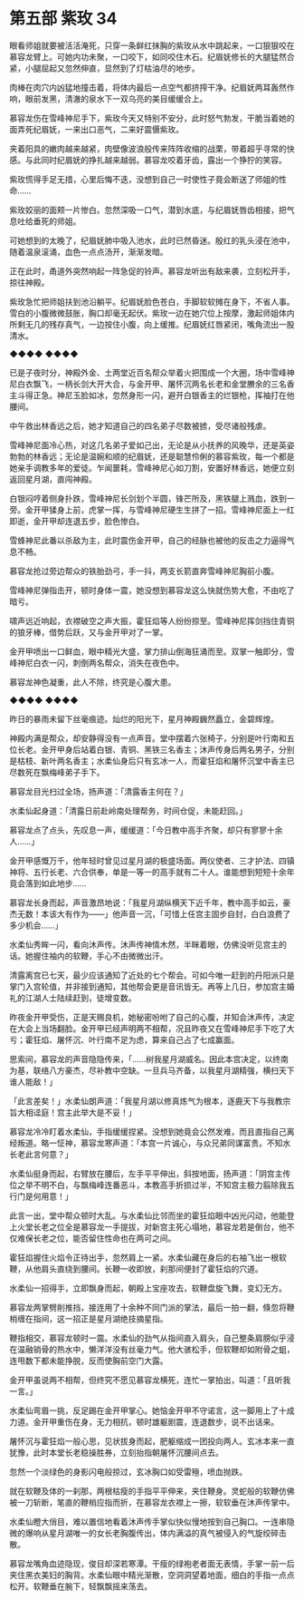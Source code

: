 # 第五部 紫玫 34

眼看师姐就要被活活淹死，只穿一条鲜红抹胸的紫玫从水中跳起来，一口狠狠咬在慕容龙臂上。可她内功未聚，一口咬下，如同咬住木石。纪眉妩修长的大腿猛然合紧，小腿屈起又忽然伸直，显然到了灯枯油尽的地步。

肉棒在肉穴内凶猛地撞击着，将体内最后一点空气都挤搾干净。纪眉妩两耳轰然作响，眼前发黑，清澈的泉水下一双乌亮的美目缓缓合上。

慕容龙伤在雪峰神尼手下，紫玫今天又特别不安分，此时怒气勃发，干脆当着她的面弄死纪眉妩，一来出口恶气，二来好震慑紫玫。

夹着阳具的嫩肉越来越紧，肉壁像波浪般传来阵阵收缩的战栗，带着超乎寻常的快感。与此同时纪眉妩的挣扎越来越弱。慕容龙咬着牙齿，露出一个狰狞的笑容。

紫玫慌得手足无措，心里后悔不迭，没想到自己一时使性子竟会断送了师姐的性命……

紫玫姣丽的面颊一片惨白。忽然深吸一口气，潜到水底，与纪眉妩唇齿相接，把气息吐给垂死的师姐。

可她想到的太晚了，纪眉妩肺中吸入池水，此时已然昏迷。殷红的乳头浸在池中，随着温泉滚涌，血色一点点汤开，渐渐发暗。

正在此时，甬道外突然响起一阵急促的铃声。慕容龙听出有敌来袭，立刻松开手，掠往神殿。

紫玫急忙把师姐扶到池沿躺平。纪眉妩脸色苍白，手脚软软摊在身下，不省人事。雪白的小腹微微鼓胀，胸口却毫无起伏。紫玫一边在她穴位上按摩，激起师姐体内所剩无几的残存真气，一边按住小腹，向上缓推。纪眉妩红唇紧闭，嘴角流出一股清水。

◆◆◆◆ ◆◆◆◆

已是子夜时分，神殿外金、土两堂近百名帮众举着火把围成一个大圈，场中雪峰神尼白衣飘飞，一柄长剑大开大合，与金开甲、屠怀沉两名长老和金堂賸余的三名香主斗得正急。神尼玉脸如冰，忽然身形一闪，避开白银香主的烂银枪，挥袖打在他腰间。

中午救出林香远之后，她才知道自己的四名弟子尽数被掳，受尽诸般残虐。

雪峰神尼面冷心热，对这几名弟子爱如己出，无论是从小抚养的风晚华，还是英姿勃勃的林香远；无论是温婉和顺的纪眉妩，还是聪慧伶俐的慕容紫玫，每一个都是她亲手调教多年的爱徒。乍闻噩耗，雪峰神尼心如刀割，安置好林香远，她便立刻返回星月湖，直闯神殿。

白银闷哼着侧身扑跌，雪峰神尼长剑划个半圆，锋芒所及，黑铁腿上溅血，跌到一旁。金开甲猱身上前，虎掌一挥，与雪峰神尼硬生生拼了一招。雪峰神尼面上一红即逝，金开甲却连退五步，脸色惨白。

雪蜂神尼此番以杀敌为主，此时震伤金开甲，自己的经脉也被他的反击之力逼得气息不畅。

慕容龙抢过旁边帮众的铁胎劲弓，手一抖，两支长箭直奔雪峰神尼胸前小腹。

雪峰神尼弹指击开，顿时身体一震，她没想到慕容龙这么快就伤势大愈，不由吃了暗亏。

啸声远近响起，衣襟破空之声大振，霍狂焰等人纷纷掠至。雪峰神尼挥剑挡住青铜的狼牙棒，借势后跃，又与金开甲对了一掌。

金开甲喷出一口鲜血，眼中精光大盛，掌力排山倒海狂涌而至。双掌一触即分，雪峰神尼白衣一闪，刺倒两名帮众，消失在夜色中。

慕容龙神色凝重，此人不除，终究是心腹大患。

◆◆◆◆ ◆◆◆◆

昨日的暴雨未留下丝毫痕迹。灿烂的阳光下，星月神殿巍然矗立，金碧辉煌。

神殿内满是帮众，却安静得没有一点声音。堂中摆着六张椅子，分别是叶行南和五位长老。金开甲身后站着白银、青铜、黑铁三名香主；沐声传身后两名男子，分别是枯枝、新叶两名香主；水柔仙身后只有玄冰一人，而霍狂焰和屠怀沉堂中香主已尽数死在飘梅峰弟子手下。

慕容龙目光扫过全场，扬声道：「清露香主何在？」

水柔仙起身道：「清露日前赴岭南处理帮务，时间仓促，未能赶回。」

慕容龙点了点头，先叹息一声，缓缓道：「今日教中高手齐聚，却只有寥寥十余人……」

金开甲感慨万千，他年轻时曾见过星月湖的极盛场面。两仪使者、三才护法、四镇神将、五行长老、六合供奉，单是一等一的高手就有二十人。谁能想到短短十余年竟会落到如此地步……

慕容龙长身而起，声音激昂地说：「我星月湖纵横天下近千年，教中高手如云，豪杰无数！本该大有作为——」他声音一沉，「可惜上任宫主固步自封，白白浪费了多少机会……」

水柔仙秀眸一闪，看向沐声传。沐声传神情木然，半眯着眼，仿佛没听见宫主的话。她握住袖内的软鞭，手心不由微微出汗。

清露离宫已七天，最少应该通知了近处的七个帮会。可如今唯一赶到的丹阳派只是掌门入宫轮值，并非接到通知，其他帮会更是音讯皆无。再等上几日，参加宫主婚礼的江湖人士陆续赶到，徒增变数。

昨夜金开甲受伤，正是天赐良机，她秘密吩咐了自己的心腹，并知会沐声传，决定在大会上当场翻脸。金开甲已经声明两不相帮，况且昨夜又在雪峰神尼手下吃了大亏；霍狂焰、屠怀沉、叶行南不足为虑，算来自己占了七成赢面。

思索间，慕容龙的声音隐隐传来，「……树我星月湖威名。因此本宫决定，以终南为基，联络八方豪杰，尽补教中空缺。一旦兵马齐备，以我星月湖精强，横扫天下谁人能敌！」

「此言差矣！」水柔仙朗声道：「我星月湖以修真炼气为根本，逐鹿天下与我教宗旨大相迳庭！宫主此举大是不妥！」

慕容龙冷冷盯着水柔仙，手指缓缓捏紧。没想到她竟会公然发难，而且直指自己离经叛道。略一怔神，慕容龙寒声道：「本宫一片诚心，与众兄弟同谋富贵。不知水长老此言何意？」

水柔仙挺身而起，右臂放在腰后，左手平平伸出，斜按地面，扬声道：「阴宫主传位之举不明不白，与飘梅峰连番恶斗，本教高手折损过半，不知宫主极力翦除我五行门是何用意！」

此言一出，堂中帮众顿时大乱。与水柔仙比邻而坐的霍狂焰眼中凶光闪动，他能登上火堂长老之位全是慕容龙一手提拔，对新宫主死心塌地，慕容龙若是倒台，他不仅难保长老之位，能否留住性命也在两可之间。

霍狂焰握住火焰令正待出手，忽然肩上一紧。水柔仙藏在身后的右袖飞出一根软鞭，从他肩头直绕到腰间。长鞭一收即放，刹那间便封了霍狂焰的穴道。

水柔仙一招得手，立即飘身而起，朝殿上宝座攻去，软鞭盘旋飞舞，变幻无方。

慕容龙两掌劈削推挡，接连用了十余种不同门派的掌法，最后一拍一翻，倏忽将鞭梢缠在指间，这一招正是星月湖绝技摘星指。

鞭指相交，慕容龙顿时一震。水柔仙的劲气从指间直入肩头，自己整条肩膀似乎浸在温融销骨的热水中，懒洋洋没有丝毫力气。他大骇松手，但软鞭却如附骨之蛆，连甩数下都未能挣脱，反而使胸前空门大露。

金开甲虽说两不相帮，但终究不愿见慕容龙横死，连忙一掌拍出，叫道：「且听我一言。」

水柔仙弯眉一挑，反足踢在金开甲掌心。她恼金开甲不守诺言，这一脚用上了十成力道。金开甲重伤在身，无力相抗，顿时雄躯剧震，连退数步，说不出话来。

屠怀沉与霍狂焰一般心思，见状拔身而起，肥躯缩成一团投向两人。玄冰本来一直犹豫，此时本堂长老稳操胜券，立刻抬指朝屠怀沉腰间点去。

忽然一个淡绿色的身影闪电般掠过，玄冰胸口如受雷殛，喷血抛跌。

就在软鞭及体的一刹那，两根枯瘦的手指平平伸来，夹住鞭身。灵蛇般的软鞭仿佛被一刀斩断，笔直的鞭梢应指而折，在慕容龙衣襟上一擦，软软垂在沐声传掌中。

水柔仙瞪大俏目，难以置信地看着沐声传手掌似快似慢地按到自己胸口。一连串隐微的爆响从星月湖唯一的女长老胸腹传出，体内满溢的真气被侵入的气旋绞碎击散。

慕容龙嘴角血迹隐现，俊目却深若寒潭。干瘦的绿袍老者面无表情，手掌一前一后夹住黑衣美妇的胸背。水柔仙眼中精光渐散，空洞洞望着地面，细白的手指一点点松开。软鞭垂在腕下，轻飘飘摇来荡去。

